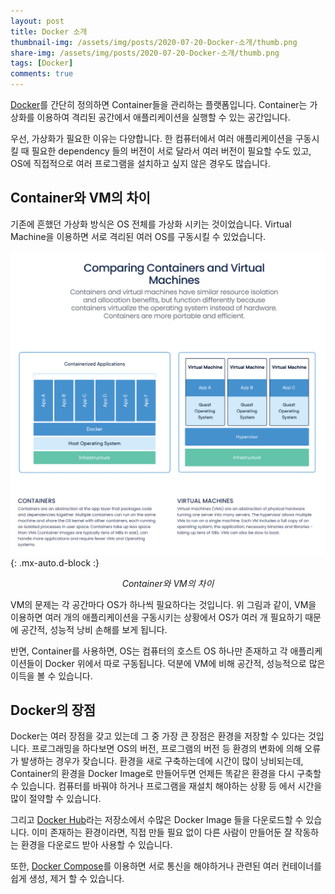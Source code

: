 ```yaml
---
layout: post
title: Docker 소개
thumbnail-img: /assets/img/posts/2020-07-20-Docker-소개/thumb.png
share-img: /assets/img/posts/2020-07-20-Docker-소개/thumb.png
tags: [Docker]
comments: true
---
```


[Docker](https://www.docker.com/)를 간단히 정의하면 Container들을 관리하는 플랫폼입니다. Container는 가상화를 이용하여 격리된 공간에서 애플리케이션을 실행할 수 있는 공간입니다.

우선, 가상화가 필요한 이유는 다양합니다. 한 컴퓨터에서 여러 애플리케이션을 구동시킬 때 필요한 dependency 들의 버전이 서로 달라서 여러 버전이 필요할 수도 있고, OS에 직접적으로 여러 프로그램을 설치하고 싶지 않은 경우도 많습니다.

## Container와 VM의 차이

기존에 흔했던 가상화 방식은 OS 전체를 가상화 시키는 것이었습니다. Virtual Machine을 이용하면 서로 격리된 여러 OS를 구동시킬 수 있었습니다.

![compare-container-and-vm.png](/assets/img/posts/2020-07-20-Docker-소개/compare-container-and-vm.png){: .mx-auto.d-block :}
<p align="center"><i>Container와 VM의 차이</i></p>

VM의 문제는 각 공간마다 OS가 하나씩 필요하다는 것입니다. 위 그림과 같이, VM을 이용하면 여러 개의 애플리케이션을 구동시키는 상황에서 OS가 여러 개 필요하기 때문에 공간적, 성능적 낭비 손해를 보게 됩니다.

반면, Container를 사용하면, OS는 컴퓨터의 호스트 OS 하나만 존재하고 각 애플리케이션들이 Docker 위에서 따로 구동됩니다. 덕분에 VM에 비해 공간적, 성능적으로 많은 이득을 볼 수 있습니다.

## Docker의 장점

Docker는 여러 장점을 갖고 있는데 그 중 가장 큰 장점은 환경을 저장할 수 있다는 것입니다. 프로그래밍을 하다보면 OS의 버전, 프로그램의 버전 등 환경의 변화에 의해 오류가 발생하는 경우가 잦습니다. 환경을 새로 구축하는데에 시간이 많이 낭비되는데, Container의 환경을 Docker Image로 만들어두면 언제든 똑같은 환경을 다시 구축할 수 있습니다. 컴퓨터를 바꿔야 하거나 프로그램을 재설치 해야하는 상황 등 에서 시간을 많이 절약할 수 있습니다.

그리고 [Docker Hub](https://hub.docker.com/)라는 저장소에서 수많은 Docker Image 들을 다운로드할 수 있습니다. 이미 존재하는 환경이라면, 직접 만들 필요 없이 다른 사람이 만들어둔 잘 작동하는 환경을 다운로드 받아 사용할 수 있습니다.

또한, [Docker Compose](https://docs.docker.com/compose/)를 이용하면 서로 통신을 해야하거나 관련된 여러 컨테이너를 쉽게 생성, 제거 할 수 있습니다.
